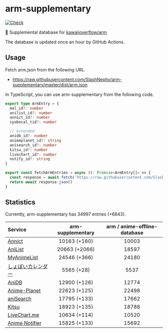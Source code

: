 # arm-supplementary

[![Check](https://github.com/SlashNephy/arm-supplementary/actions/workflows/check-node.yml/badge.svg)](https://github.com/SlashNephy/arm-supplementary/actions/workflows/check-node.yml)

💊 Supplemental database for [kawaiioverflow/arm](https://github.com/kawaiioverflow/arm)

The database is updated once an hour by GitHub Actions.

## Usage

Fetch arm.json from the following URL.

- https://raw.githubusercontent.com/SlashNephy/arm-supplementary/master/dist/arm.json

In TypeScript, you can use arm-supplementary from the following code.

```TypeScript
export type ArmEntry = {
  mal_id?: number
  anilist_id?: number
  annict_id?: number
  syobocal_tid?: number

  // extended
  anidb_id?: number
  animeplanet_id?: string
  anisearch_id?: number
  kitsu_id?: number
  livechart_id?: number
  notify_id?: string
}

export const fetchArmEntries = async (): Promise<ArmEntry[]> => {
  const response = await fetch('https://raw.githubusercontent.com/SlashNephy/arm-supplementary/master/dist/arm.json')
  return await response.json()
}
```

## Statistics

Currently, arm-supplementary has 34997 entries (+6843).

| Service                                     | arm-supplementary | arm / anime-offline-database |
| :------------------------------------------ | :---------------: | :--------------------------: |
| [Annict](https://annict.com)                |   10163 (+160)    |            10003             |
| [AniList](https://anilist.co)               |   20663 (+2066)   |            18597             |
| [MyAnimeList](https://myanimelist.net)      |   24546 (+366)    |            24180             |
| [しょぼいカレンダー](https://cal.syoboi.jp) |    5565 (+28)     |             5537             |
| [AniDB](https://anidb.net)                  |   12900 (+126)    |            12774             |
| [Anime-Planet](https://anime-planet.com)    |   22623 (+125)    |            22498             |
| [aniSearch](https://anisearch.com)          |   17795 (+133)    |            17662             |
| [Kitsu](https://kitsu.io)                   |   18923 (+135)    |            18788             |
| [LiveChart.me](https://livechart.me)        |   10634 (+114)    |            10520             |
| [Anime Notifier](https://notify.moe)        |   15825 (+133)    |            15692             |
